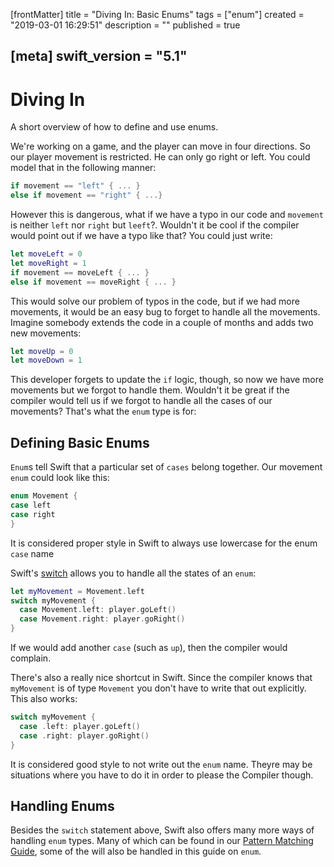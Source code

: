 [frontMatter]
title = "Diving In: Basic Enums"
tags = ["enum"]
created = "2019-03-01 16:29:51"
description = ""
published = true

[meta]
swift_version = "5.1"
---

# Diving In

A short overview of how to define and use enums.

We\'re working on a game, and the player can move in four directions. So
our player movement is restricted. He can only go right or left. You could model
that in the following manner:

``` Swift
if movement == "left" { ... }
else if movement == "right" { ...}
```

However this is dangerous, what if we have a typo in our code and
`movement` is neither `left` nor `right` but `leeft`?. Wouldn't it be cool
if the compiler would point out if we have a typo like that? You could just write:

``` Swift
let moveLeft = 0
let moveRight = 1
if movement == moveLeft { ... }
else if movement == moveRight { ... }
```

This would solve our problem of typos in the code, but if we had more movements,
it would be an easy bug to forget to handle all the movements. Imagine somebody
extends the code in a couple of months and adds two new movements:

``` Swift
let moveUp = 0
let moveDown = 1
```

This developer forgets to update the `if` logic, though, so now we have more
movements but we forgot to handle them. Wouldn't it be great if the compiler would
tell us if we forgot to handle all the cases of our movements? That's what the `enum`
type is for:

## Defining Basic Enums

`Enum`s tell Swift that a particular set of `cases` belong together. Our movement
`enum` could look like this:

``` Swift
enum Movement {
case left
case right
}
```

It is considered proper style in Swift to always use lowercase for the enum `case` name

Swift's [switch](apv::switch) allows you to handle all the states of an `enum`:

``` Swift
let myMovement = Movement.left
switch myMovement {
  case Movement.left: player.goLeft()
  case Movement.right: player.goRight()
}
```

If we would add another `case` (such as `up`), then the compiler would complain.

There's also a really nice shortcut in Swift. Since the compiler knows that `myMovement` is
of type `Movement` you don't have to write that out explicitly. This also works:

``` Swift
switch myMovement {
  case .left: player.goLeft()
  case .right: player.goRight()
}
```

It is considered good style to not write out the `enum` name. Theyre may be situations where you have to do it in order to please the Compiler though.

## Handling Enums

Besides the `switch` statement above, Swift also offers many more ways of handling `enum` types. Many of which can be found in our [Pattern Matching Guide](apv::switch), some of the will also be handled in this guide on `enum`.
